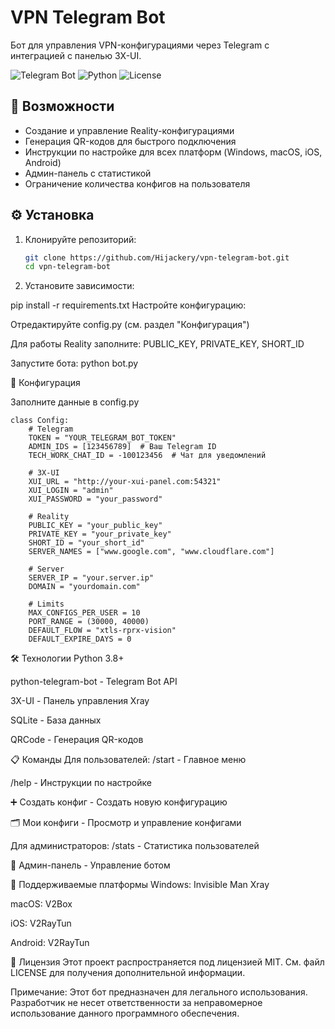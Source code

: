 # VPN Telegram Bot

Бот для управления VPN-конфигурациями через Telegram с интеграцией с панелью 3X-UI.

![Telegram Bot](https://img.shields.io/badge/Telegram-Bot-blue.svg)
![Python](https://img.shields.io/badge/Python-3.8+-yellow.svg)
![License](https://img.shields.io/badge/License-MIT-green.svg)

## 📌 Возможности

- Создание и управление Reality-конфигурациями
- Генерация QR-кодов для быстрого подключения
- Инструкции по настройке для всех платформ (Windows, macOS, iOS, Android)
- Админ-панель с статистикой
- Ограничение количества конфигов на пользователя

## ⚙️ Установка

1. Клонируйте репозиторий:
   ```bash
   git clone https://github.com/Hijackery/vpn-telegram-bot.git
   cd vpn-telegram-bot
2. Установите зависимости:

pip install -r requirements.txt
Настройте конфигурацию:

Отредактируйте config.py (см. раздел "Конфигурация")

Для работы Reality заполните: 
PUBLIC_KEY,
PRIVATE_KEY,
SHORT_ID

Запустите бота:
python bot.py

🔧 Конфигурация

Заполните данные в config.py
```
class Config:
    # Telegram
    TOKEN = "YOUR_TELEGRAM_BOT_TOKEN"
    ADMIN_IDS = [123456789]  # Ваш Telegram ID
    TECH_WORK_CHAT_ID = -100123456  # Чат для уведомлений
    
    # 3X-UI
    XUI_URL = "http://your-xui-panel.com:54321"
    XUI_LOGIN = "admin"
    XUI_PASSWORD = "your_password"
    
    # Reality
    PUBLIC_KEY = "your_public_key"
    PRIVATE_KEY = "your_private_key"
    SHORT_ID = "your_short_id"
    SERVER_NAMES = ["www.google.com", "www.cloudflare.com"]
    
    # Server
    SERVER_IP = "your.server.ip"
    DOMAIN = "yourdomain.com"
    
    # Limits
    MAX_CONFIGS_PER_USER = 10
    PORT_RANGE = (30000, 40000)
    DEFAULT_FLOW = "xtls-rprx-vision"
    DEFAULT_EXPIRE_DAYS = 0
```

🛠 Технологии
Python 3.8+

python-telegram-bot - Telegram Bot API

3X-UI - Панель управления Xray

SQLite - База данных

QRCode - Генерация QR-кодов

📋 Команды
Для пользователей:
/start - Главное меню

/help - Инструкции по настройке

➕ Создать конфиг - Создать новую конфигурацию

🗂 Мои конфиги - Просмотр и управление конфигами

Для администраторов:
/stats - Статистика пользователей

👑 Админ-панель - Управление ботом

📱 Поддерживаемые платформы
Windows: Invisible Man Xray

macOS: V2Box

iOS: V2RayTun

Android: V2RayTun

📄 Лицензия
Этот проект распространяется под лицензией MIT. См. файл LICENSE для получения дополнительной информации.

Примечание: Этот бот предназначен для легального использования. Разработчик не несет ответственности за неправомерное использование данного программного обеспечения.
